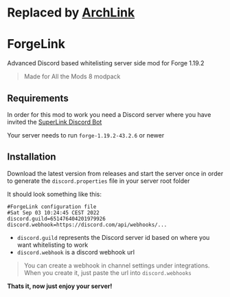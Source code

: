 # Replaced by [ArchLink](https://github.com/Luke100000/ArchLink)

# ForgeLink
Advanced Discord based whitelisting server side mod for Forge 1.19.2

> Made for All the Mods 8 modpack

## Requirements

In order for this mod to work you need a Discord server where you have invited the [SuperLink Discord Bot](https://discord.com/api/oauth2/authorize?client_id=770681237622095913&permissions=8&scope=bot%20applications.commands)

Your server needs to run `forge-1.19.2-43.2.6` or newer

## Installation

Download the latest version from releases and start the server once in order to generate the `discord.properties` file in your server root folder

It should look something like this:
```properties
#ForgeLink configuration file
#Sat Sep 03 10:24:45 CEST 2022
discord.guild=651476404201979926
discord.webhook=https://discord.com/api/webhooks/...
```

- `discord.guild` represents the Discord server id based on where you want whitelisting to work
- `discord.webhook` is a discord webhook url

> You can create a webhook in channel settings under integrations. When you create it, just paste the url into `discord.webhooks`

**Thats it, now just enjoy your server!**
